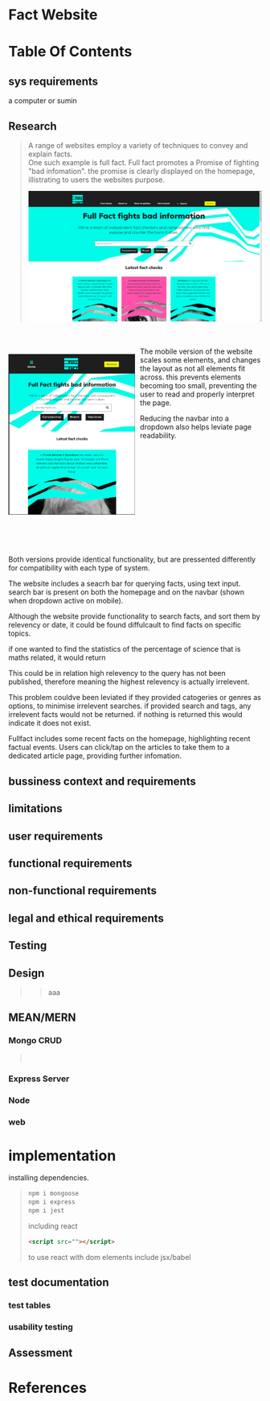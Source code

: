 # Fact Website

# Table Of Contents

## sys requirements
a computer or sumin

## Research
<!--bussiness context
    for me bruh
    non for profit site
    need to upload, store and query facts   
    can be used with portfolio
 

-->
<!--  https://fullfact.org  -->
<!--  https://www.howstuffworks.com  -->
<!--no talk infomation that not insightfull
    dont talk about research load times, means nothing without reasons to why slow

    (if include load time, analyze why (maybe script take 120ms))
-->

> A range of websites employ a variety of techniques to convey and explain facts.  
>One such example is full fact. Full fact promotes a Promise of fighting "bad infomation". the promise is clearly displayed on the homepage, illistrating to users the websites purpose.
> 
>
>![fullfactweb](fullfactweb.png)
>

<br> 
<br>

<div style="width: 50%; float: left; padding-right:2%;" >


![fullfactmobile](fullfactmob.png)
</div>
The mobile version of the website scales some elements, and changes the layout as not all elements fit across. this prevents elements becoming too small, preventing the user to read and properly interpret the page.

Reducing the navbar into a dropdown also helps leviate page readability. 


<div style="padding-top:40%"></div>

Both versions provide identical functionality, but are pressented differently for compatibility with each type of system.


<!--sadksakdsad-->
The website includes a seacrh bar for querying facts, using text input. search bar is present on both the homepage and on the navbar (shown when dropdown active on mobile). 

Although the website provide functionality to search facts, and sort them by relevency or date, it could be found diffulcault to find facts on specific topics. 

if one wanted to find the statistics of the percentage of science that is maths related, it would return

This could be in relation high relevency to the query has not been published, therefore meaning the highest relevency is actually irrelevent.

This problem couldve been leviated if they provided catogeries or genres as options, to minimise irrelevent searches. if provided search and tags, any irrelevent facts would not be returned. 
if nothing is returned this would indicate it does not exist.
<!--sadksakdsad-->

Fullfact includes some recent facts on the homepage, highlighting  recent factual events. Users can click/tap on the articles to take them to a dedicated article page, providing further infomation.





## bussiness context and requirements
<!--how will benifiting user benifit bussiness-- retention span-->
<!--consider why below requirements need meeting-->

## limitations
<!--what will any limitations cause to bussiness/web disrupt-->

## user requirements
<!--what user expect out of experience, functionality
-->

## functional requirements
<!--based on consideration of research, tags should be included (bad on full fact)-->


## non-functional requirements

## legal and ethical requirements
<!---->

## Testing
<!--test tables, QA, automatic-unit -> iterative/regresion -->




## Design


>
>>aaa
>>
>
>

## MEAN/MERN
### Mongo CRUD
<!--data design-->

>
>``` javascript
>   
>```
>

### Express Server
<!--api, data access-->
<!--sequence-->
###
<!--gui design -->
<!--element wireframe-->
### Node

### web

# implementation
<!--remeber url params for "getting" facts (post for login maybe)>
## Dependencies
<!--mongo, express, react, jest-->
installing dependencies.
> ```bat
> npm i mongoose
> npm i express
> npm i jest
> ```
>
>
> including react
> ```html 
><script src=""></script> 
>```
>
>to use react with dom elements
> include jsx/babel
><script src=""></script>
>


## test documentation
### test tables
### usability testing 


## Assessment
<!-- assess testing implications throughout-->
<!--does it relay conditions (state data usage, ) to user-->
<!---KPIS && requirements met-->
<!--suitability-->
<!--ease of use, >
<!--accessability met-->



# References


